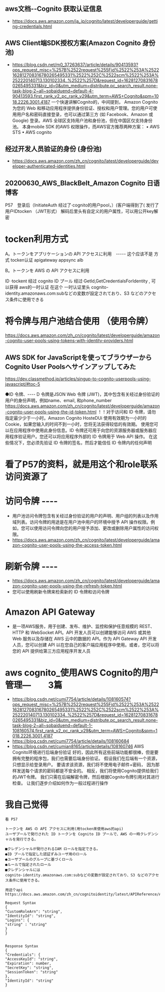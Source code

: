 ## aws文档--Cognito 获取认证信息
* https://docs.aws.amazon.com/ja_jp/cognito/latest/developerguide/getting-credentials.html

## AWS Client端SDK授权方案(Amazon Cognito 身份池)
* https://blog.csdn.net/m0_37263637/article/details/90413593?ops_request_misc=%257B%2522request%255Fid%2522%253A%2522162812708316780265495331%2522%252C%2522scm%2522%253A%252220140713.130102334..%2522%257D&request_id=162812708316780265495331&biz_id=0&utm_medium=distribute.pc_search_result.none-task-blog-2~all~sobaiduend~default-4-90413593.first_rank_v2_pc_rank_v29&utm_term=AWS+Cognito&spm=1018.2226.3001.4187
一个快速讲解Cognito的，中间提到，
Amazon Cognito 为您的 Web 和移动应用程序提供身份验证、授权和用户管理。您的用户可使用用户名和密码直接登录，也可以通过第三方 (如 Facebook、Amazon 或 Google) 登录。AWS 全球区支持用户池和身份池，但在中国区仅支持身份池。
本身mobile SDK 的AWS 权限操作，而AWS官方推荐两种方案：
• AWS STS
• AWS cognito


## 经过开发人员验证的身份 (身份池)
* https://docs.aws.amazon.com/zh_cn/cognito/latest/developerguide/developer-authenticated-identities.html

## 20200630_AWS_BlackBelt_Amazon Cognito 日语博客
P57　登录后（InitiateAuth  经过了·cognito的用户pool，）(客户端得到了(  发行了用户IDtocken （JWT形式）
解码后里头有自定义的用户属性，可以用公开key解密

# tocken利用方式

A。トークンをアプリケーションの API アクセスに利用　----- 这个应该不是
方式
tocken认证
apigateway
appsync
alb

B。トークンを AWS の API アクセスに利用   

ID ·tockent  经过 cognito ID プール 经过·GetId,GetCredentialsForIdentity , 可以获得 aws的一时认证
在这个 一时认证里头
cognito-identity.amazonaws.com:subなどの変数が設定されており、S3 などのアクセス条件に使用できる


# 将令牌与用户池结合使用 （使用令牌）
https://docs.aws.amazon.com/zh_cn/cognito/latest/developerguide/amazon-cognito-user-pools-using-tokens-with-identity-providers.html


## AWS SDK for JavaScriptを使ってブラウザーからCognito User Poolsへサインアップしてみた
https://dev.classmethod.jp/articles/singup-to-cognito-userpools-using-javascript/#toc-5


●ID 令牌、---- D 令牌是JSON Web 令牌 (JWT)，其中包含有关经过身份验证的用户的身份声明，例如name、email, 和phone_number
https://docs.aws.amazon.com/zh_cn/cognito/latest/developerguide/amazon-cognito-user-pools-using-the-id-token.html
！！对于访问和 ID 令牌，请勿指定最少少于一小时。Amazon Cognito HosteDUi 使用有效期为一小时的 Cookie，如果您输入的时间不到一小时，您将无法获得较低的有效期。
使用您可以在应用程序中使用此身份信息。ID 令牌还可用于向您的资源服务器或服务器应用程序验证用户。您还可以将应用程序外部的 ID 令牌用于 Web API 操作。
在这些情况下，您必须先验证 ID 令牌的签名，然后才能信任 ID 令牌内的任何声明


# 看了P57的资料，就是用这个和role联系访问资源了


# 访问令牌 ---- 
* 用户池访问令牌包含有关经过身份验证的用户的声明、用户组的列表以及作用域列表。访问令牌的用途是在用户池中用户的环境中授予 API 操作权限。例如，您可以使用访问令牌向您的用户授予添加、更改或删除用户属性的访问权限。
* https://docs.aws.amazon.com/zh_cn/cognito/latest/developerguide/amazon-cognito-user-pools-using-the-access-token.html

# 刷新令牌 ----
* https://docs.aws.amazon.com/zh_cn/cognito/latest/developerguide/amazon-cognito-user-pools-using-the-refresh-token.html
* 您可以使用刷新令牌来检索新的 ID 令牌和访问令牌

# Amazon API Gateway 
* 是一项AWS服务，用于创建、发布、维护、监控和保护任意规模的 REST、HTTP 和 WebSocket API。API 开发人员可以创建能够访问 AWS 或其他 Web 服务以及存储在 AWS 云中的数据的 API。作为 API Gateway API 开发人员，您可以创建 API 以在您自己的客户端应用程序中使用。或者，您可以将您的 API 提供给第三方应用程序开发人员

# aws cognito_使用AWS Cognito的用户管理—　　3篇
* https://blog.csdn.net/cumi7754/article/details/108160574?ops_request_misc=%257B%2522request%255Fid%2522%253A%2522162812708316780265495331%2522%252C%2522scm%2522%253A%252220140713.130102334..%2522%257D&request_id=162812708316780265495331&biz_id=0&utm_medium=distribute.pc_search_result.none-task-blog-2~all~sobaiduend~default-1-108160574.first_rank_v2_pc_rank_v29&utm_term=AWS+Cognito&spm=1018.2226.3001.4187
* https://blog.csdn.net/cumi7754/article/details/108160684
* https://blog.csdn.net/cumian8165/article/details/108160746
  AWS Cognito环境进行后端身份验证
  好的，因此所有这些前端功能都很棒，但是要拥有完整的程序包，我们也需要后端身份验证。
  假设我们在后端有一个资源，只想显示给登录用户。 要请求该资源，我们将不使用电子邮件+密码，
  因为那样发送每个请求的密码都是不安全的。 相反，我们将使用Cognito提供给我们的JWT令牌。 
  我们只需在后端解密令牌，然后根据Cognito令牌引用对其进行检查。 让我们逐步介绍如何作为一般过程进行操作
# 我自己觉得
```
看 P57

トークンを AWS の API アクセスに利用(用tocken来使用aws的api)
ユーザプールで発行された ID トークンを Cognito ID プールで、AWS の一時クレデンシャルを発行できる。

■クレデンシャルが発行されるIAM ロールを指定できる。
●ID プールで指定した認証ずみユーザ用のロール
●ユーザプールのグループに基づくロール
●ルールで指定されたロール
■クレデンシャルには
cognito-identity.amazonaws.com:subなどの変数が設定されており、S3 などのアクセス条件に使用できる。

用这个api
https://docs.aws.amazon.com/zh_cn/cognitoidentity/latest/APIReference/API_GetCredentialsForIdentity.html

Request Syntax
{
"CustomRoleArn": "string",
"IdentityId": "string",
"Logins": {
"string" : "string"
}
}


Response Syntax
{
"Credentials": {
"AccessKeyId": "string",
"Expiration": number,
"SecretKey": "string",
"SessionToken": "string"
},
"IdentityId": "string"
}
```
